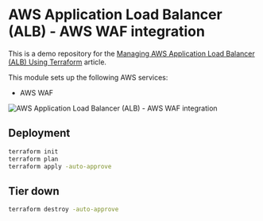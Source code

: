 # AWS Application Load Balancer (ALB) - AWS WAF integration

This is a demo repository for the [Managing AWS Application Load Balancer (ALB) Using Terraform](https://hands-on.cloud/managing-aws-application-load-balancer-alb-using-terraform/) article.

This module sets up the following AWS services:

* AWS WAF

![AWS Application Load Balancer (ALB) - AWS WAF integration](https://hands-on.cloud/wp-content/uploads/2022/04/Managing-AWS-Application-Load-Balancer-ALB-Using-Terraform-AWS-WAF-integration-2048x1670.png)

## Deployment

```sh
terraform init
terraform plan
terraform apply -auto-approve
```

## Tier down

```sh
terraform destroy -auto-approve
```
